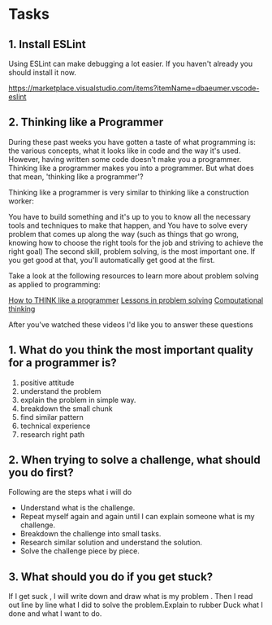 # Tasks

## 1. Install ESLint

Using ESLint can make debugging a lot easier. If you haven't already you should install it now.

https://marketplace.visualstudio.com/items?itemName=dbaeumer.vscode-eslint

## 2. Thinking like a Programmer

During these past weeks you have gotten a taste of what programming is: the various concepts, what it looks like in code and the way it's used. However, having written some code doesn't make you a programmer. Thinking like a programmer makes you into a programmer. But what does that mean, 'thinking like a programmer'?

Thinking like a programmer is very similar to thinking like a construction worker:

You have to build something and it's up to you to know all the necessary tools and techniques to make that happen, and
You have to solve every problem that comes up along the way (such as things that go wrong, knowing how to choose the right tools for the job and striving to achieve the right goal)
The second skill, problem solving, is the most important one. If you get good at that, you'll automatically get good at the first.

Take a look at the following resources to learn more about problem solving as applied to programming:

[How to THINK like a programmer](https://www.youtube.com/watch?v=NNazO2tMHno)
[Lessons in problem solving](https://www.freecodecamp.org/news/how-to-think-like-a-programmer-lessons-in-problem-solving-d1d8bf1de7d2/)
[Computational thinking](https://www.youtube.com/watch?v=qbnTZCj0ugI)

After you've watched these videos I'd like you to answer these questions

## 1. What do you think the most important quality for a programmer is?

<!-- Write your answer here -->
1. positive attitude 
2. understand the problem 
3. explain the problem in simple way. 
4. breakdown the small chunk 
5. find similar pattern 
6. technical experience
7. research right path 

## 2. When trying to solve a challenge, what should you do first?
 
<!-- Write your answer here -->
Following are the steps what i will do
- Understand what is the challenge.
- Repeat myself again and again until I can explain someone what is my challenge.
- Breakdown the challenge into small tasks.
- Research similar solution and understand the solution. 
- Solve the challenge piece by piece.



## 3. What should you do if you get stuck?

<!-- Write your answer here -->
If I get suck , I will write down and draw what is my problem . Then I read out line by line what I did to solve the problem.Explain to rubber Duck what I done and what I want to do. 

